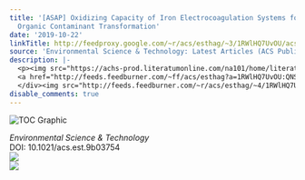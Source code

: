 ```yaml
---
title: '[ASAP] Oxidizing Capacity of Iron Electrocoagulation Systems for Refractory
  Organic Contaminant Transformation'
date: '2019-10-22'
linkTitle: http://feedproxy.google.com/~r/acs/esthag/~3/1RWlHQ7UvOU/acs.est.9b03754
source: 'Environmental Science & Technology: Latest Articles (ACS Publications)'
description: |-
  <p><img src="https://achs-prod.literatumonline.com/na101/home/literatum/publisher/achs/journals/content/esthag/0/esthag.ahead-of-print/acs.est.9b03754/20191022/images/medium/es9b03754_0005.gif" alt="TOC Graphic"/></p><div><cite>Environmental Science & Technology</cite></div><div>DOI: 10.1021/acs.est.9b03754</div><div class="feedflare">
  <a href="http://feeds.feedburner.com/~ff/acs/esthag?a=1RWlHQ7UvOU:QNSLcoRR6NY:yIl2AUoC8zA"><img src="http://feeds.feedburner.com/~ff/acs/esthag?d=yIl2AUoC8zA" border="0"></img></a>
  </div><img src="http://feeds.feedburner.com/~r/acs/esthag/~4/1RWlHQ7UvOU" ...
disable_comments: true
---
```

<p><img src="https://achs-prod.literatumonline.com/na101/home/literatum/publisher/achs/journals/content/esthag/0/esthag.ahead-of-print/acs.est.9b03754/20191022/images/medium/es9b03754_0005.gif" alt="TOC Graphic"/></p><div><cite>Environmental Science & Technology</cite></div><div>DOI: 10.1021/acs.est.9b03754</div><div class="feedflare">
<a href="http://feeds.feedburner.com/~ff/acs/esthag?a=1RWlHQ7UvOU:QNSLcoRR6NY:yIl2AUoC8zA"><img src="http://feeds.feedburner.com/~ff/acs/esthag?d=yIl2AUoC8zA" border="0"></img></a>
</div><img src="http://feeds.feedburner.com/~r/acs/esthag/~4/1RWlHQ7UvOU" ...